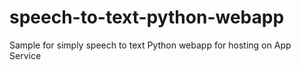 # speech-to-text-python-webapp
Sample for simply speech to text Python webapp for hosting on App Service
